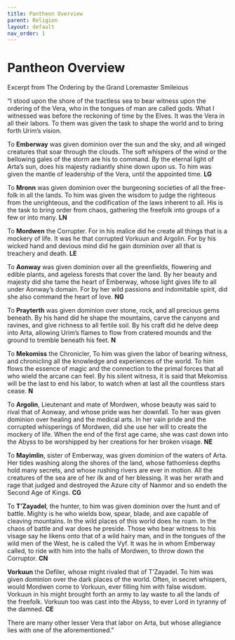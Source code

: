 ```yaml
---
title: Pantheon Overview
parent: Religion
layout: default
nav_order: 1
---
```


# Pantheon Overview

Excerpt from The Ordering by the Grand Loremaster Smileious   

“I stood upon the shore of the tractless sea to bear witness upon the ordering of the Vera, who in the tongues of man are called gods. What I witnessed was before the reckoning of time by the Elves. It was the Vera in all their labors. To them was given the task to shape the world and to bring forth Urim’s vision. 
 
To **Emberway** was given dominion over the sun and the sky, and all winged creatures that soar through the clouds. The soft whispers of the wind or the bellowing gales of the storm are his to command. By the eternal light of Arta’s sun, does his majesty radiantly shine down upon us. To him was given the mantle of leadership of the Vera, until the appointed time. **LG**

To **Mronn** was given dominion over the burgeoning societies of all the free-folk in all the lands. To him was given the wisdom to judge the righteous from the unrighteous, and the codification of the laws inherent to all. His is the task to bring order from chaos, gathering the freefolk into groups of a few or into many. **LN**

To **Mordwen** the Corrupter. For in his malice did he create all things that is a mockery of life. It was he that corrupted Vorkuun and Argolin. For by his wicked hand and devious mind did he gain dominion over all that is treachery and death. **LE**

To **Aonway** was given dominion over all the greenfields, flowering and edible plants, and ageless forests that cover the land. By her beauty and majesty did she tame the heart of Emberway, whose light gives life to all under Aonway’s domain. For by her wild passions and indomitable spirit, did she also command the heart of love. **NG**

To **Prayterth** was given dominion over stone, rock, and all precious gems beneath. By his hand did he shape the mountains, carve the canyons and ravines, and give richness to all fertile soil. By his craft did he delve deep into Arta, allowing Urim’s flames to flow from cratered mounds and the ground to tremble beneath his feet. **N** 

To **Mekomiss** the Chronicler, To him was given the labor of bearing witness, and chronicling all the knowledge and experiences of the world. To him flows the essence of magic and the connection to the primal forces that all who wield the arcane can feel. By his silent witness, it is said that Mekomiss will be the last to end his labor, to watch when at last all the countless stars cease. **N**

To **Argolin**, Lieutenant and mate of Mordwen, whose beauty was said to rival that of Aonway, and whose pride was her downfall. To her was given dominion over healing and the medical arts. In her vain pride and the corrupted whisperings of Mordwen, did she use her will to create the mockery of life. When the end of the first age came, she was cast down into the Abyss to be worshipped by her creations for her broken visage. **NE** 

To **Mayimlin**, sister of Emberway, was given dominion of the waters of Arta. Her tides washing along the shores of the land, whose fathomless depths hold many secrets, and whose rushing rivers are ever in motion. All the creatures of the sea are of her ilk and of her blessing. It was her wrath and rage that judged and destroyed the Azure city of Nanmor and so endeth the Second Age of Kings. **CG**

To **T’Zayadel**, the hunter, to him was given dominion over the hunt and of battle. Mighty is he who wields bow, spear, blade, and axe capable of cleaving mountains. In the wild places of this world does he roam. In the chaos of battle and war does he preside. Those who bear witness to his visage say he likens onto that of a wild hairy man, and in the tongues of the wild men of the West, he is called the Vyf. It was he in whom Emberway called, to ride with him into the halls of Mordwen, to throw down the Corruptor. **CN** 

**Vorkuun** the Defiler, whose might rivaled that of T’Zayadel. To him was given dominion over the dark places of the world. Often, in secret whispers, would Mordwen come to Vorkuun, ever filling him with false wisdom. Vorkuun in his might brought forth an army to lay waste to all the lands of the freefolk. Vorkuun too was cast into the Abyss, to ever Lord in tyranny of the damned. **CE**

There are many other lesser Vera that labor on Arta, but whose allegiance lies with one of the aforementioned.” 
